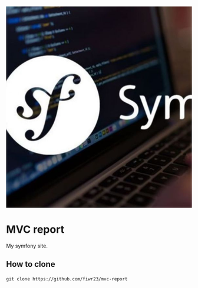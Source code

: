 ![image](./public/img/symfony-php-framework.jpg)

# MVC report
My symfony site.

## How to clone
`git clone https://github.com/fiwr23/mvc-report`